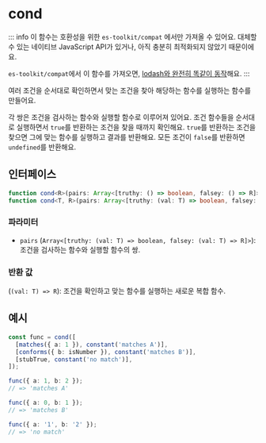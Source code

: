 # cond

::: info
이 함수는 호환성을 위한 `es-toolkit/compat` 에서만 가져올 수 있어요. 대체할 수 있는 네이티브 JavaScript API가 있거나, 아직 충분히 최적화되지 않았기 때문이에요.

`es-toolkit/compat`에서 이 함수를 가져오면, [lodash와 완전히 똑같이 동작](../../../compatibility.md)해요.
:::

여러 조건을 순서대로 확인하면서 맞는 조건을 찾아 해당하는 함수를 실행하는 함수를 만들어요.

각 쌍은 조건을 검사하는 함수와 실행할 함수로 이루어져 있어요.
조건 함수들을 순서대로 실행하면서 `true`를 반환하는 조건을 찾을 때까지 확인해요.
`true`를 반환하는 조건을 찾으면 그에 맞는 함수를 실행하고 결과를 반환해요.
모든 조건이 `false`를 반환하면 `undefined`를 반환해요.

## 인터페이스

```typescript
function cond<R>(pairs: Array<[truthy: () => boolean, falsey: () => R]>): () => R;
function cond<T, R>(pairs: Array<[truthy: (val: T) => boolean, falsey: (val: T) => R]>): (val: T) => R;
```

### 파라미터

- `pairs` (`Array<[truthy: (val: T) => boolean, falsey: (val: T) => R]>`): 조건을 검사하는 함수와 실행할 함수의 쌍.

### 반환 값

(`(val: T) => R`): 조건을 확인하고 맞는 함수를 실행하는 새로운 복합 함수.

## 예시

```typescript
const func = cond([
  [matches({ a: 1 }), constant('matches A')],
  [conforms({ b: isNumber }), constant('matches B')],
  [stubTrue, constant('no match')],
]);

func({ a: 1, b: 2 });
// => 'matches A'

func({ a: 0, b: 1 });
// => 'matches B'

func({ a: '1', b: '2' });
// => 'no match'
```
